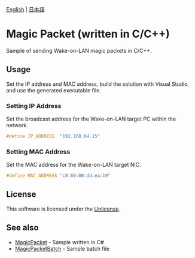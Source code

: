 [English](README.md) | [日本語](README.ja.md)

# Magic Packet (written in C/C++)

Sample of sending Wake-on-LAN magic packets in C/C++.

## Usage

Set the IP address and MAC address, build the solution with Visual Studio, and use the generated executable file.

### Setting IP Address

Set the broadcast address for the Wake-on-LAN target PC within the network.

```cpp
#define IP_ADDRESS	"192.168.64.15"
```

### Setting MAC Address

Set the MAC address for the Wake-on-LAN target NIC.

```cpp
#define MAC_ADDRESS	"c8:60:00:dd:ea:b9"
```

## License

This software is licensed under the [Unlicense](LICENSE).

## See also

- [MagicPacket](../../../MagicPacket) - Sample written in C#
- [MagicPacketBatch](../../../MagicPacketBatch) - Sample batch file

